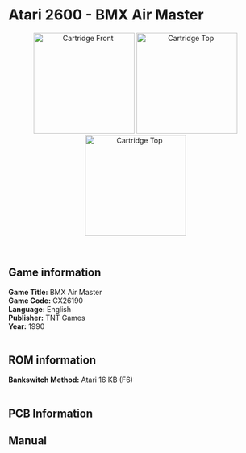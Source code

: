 # Atari 2600 - BMX Air Master

<p align="center" width="100%">
	<img src="https://archive.org/download/A26_BMX_AIR_MASTER_CX26190/01_LABEL_FRONT.jpg" alt="Cartridge Front" width="200"/>
	<img src="https://archive.org/download/A26_BMX_AIR_MASTER_CX26190/02_LABEL_TOP.jpg" alt="Cartridge Top" width="200"/>
	<img src="https://archive.org/download/A26_BMX_AIR_MASTER_CX26190/03_CARTRIDGE_BACK.jpg" alt="Cartridge Top" width="200"/>
</p> <br/>

## Game information

**Game Title:** BMX Air Master <br/>
**Game Code:** CX26190 <br/>
**Language:** English <br/>
**Publisher:** TNT Games <br/>
**Year:** 1990 <br/>
<br/>

## ROM information

**Bankswitch Method:** Atari 16 KB (F6) <br/>
<br/>

## PCB Information


## Manual

